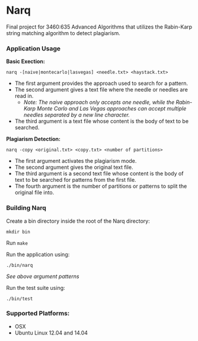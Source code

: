# Narq #

Final project for 3460:635 Advanced Algorithms that utilizes the Rabin-Karp string matching algorithm to detect plagiarism.

### Application Usage

__Basic Exection:__

```
narq -[naive|montecarlo|lasvegas] <needle.txt> <haystack.txt>
```

* The first argument provides the approach used to search for a pattern.
* The second argument gives a text file where the needle or needles are read in.
	* _Note: The naive approach only accepts one needle, while the Rabin-Karp Monte Carlo and Las Vegas approaches can accept multiple needles separated by a new line character._
* The third argument is a text file whose content is the body of text to be searched.

__Plagiarism Detection:__

```
narq -copy <original.txt> <copy.txt> <number of partitions>
```

* The first argument activates the plagiarism mode.
* The second argument gives the original text file.
* The third argument is a second text file whose content is the body of text to be searched for patterns from the first file.
* The fourth argument is the number of partitions or patterns to split the original file into.


### Building Narq

Create a bin directory inside the root of the Narq directory:

```
mkdir bin
```

Run ```make```

Run the application using:

```
./bin/narq
```

_See above argument patterns_

Run the test suite using:

```
./bin/test
```

### Supported Platforms:

* OSX
* Ubuntu Linux 12.04 and 14.04